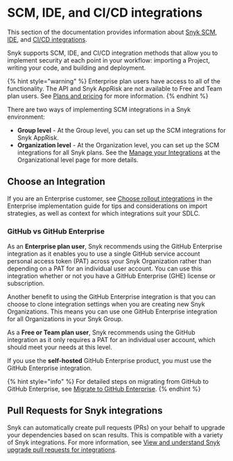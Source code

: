 # SCM, IDE, and CI/CD integrations

This section of the documentation provides information about [Snyk SCM](snyk-scm-integrations/), [IDE](snyk-ide-plugins-and-extensions/), and [CI/CD integrations](snyk-ci-cd-integrations/).

Snyk supports SCM, IDE, and CI/CD integration methods that allow you to implement security at each point in your workflow: importing a Project, writing your code, and building and deployment.

{% hint style="warning" %}
Enterprise plan users have access to all of the functionality. The API and Snyk AppRisk are not available to Free and Team plan users. See [Plans and pricing](https://snyk.io/plans/) for more information.
{% endhint %}

There are two ways of implementing SCM integrations in a Snyk environment:

* **Group level** - At the Group level, you can set up the SCM integrations for Snyk AppRisk.&#x20;
* **Organization level** - At the Organization level, you can set up the SCM integrations for all Snyk plans. See the [Manage your Integrations](../getting-started/snyk-web-ui.md) at the Organizational level page for more details.&#x20;

## Choose an Integration

If you are an Enterprise customer, see [Choose rollout integrations](../implement-snyk/team-implementation-guide/phase-1-discovery-and-planning/choose-rollout-integrations.md) in the Enterprise implementation guide for tips and considerations on import strategies, as well as context for which integrations suit your SDLC.

### GitHub vs GitHub Enterprise

As an **Enterprise plan user**, Snyk recommends using the GitHub Enterprise integration as it enables you to use a single GitHub service account personal access token (PAT) across your Snyk Organization rather than depending on a PAT for an individual user account. You can use this integration whether or not you have a GitHub Enterprise (GHE) license or subscription.

Another benefit to using the GitHub Enterprise integration is that you can choose to clone integration settings when you are creating new Snyk Organizations. This means you can use one GitHub Enterprise integration for all Organizations in your Snyk Group.

As a **Free or Team plan user**, Snyk recommends using the GitHub integration as it only requires a PAT for an individual user account, which should meet your needs at this level.

If you use the **self-hosted** GitHub Enterprise product, you must use the GitHub Enterprise integration.

{% hint style="info" %}
For detailed steps on migrating from GitHub to GitHub Enterprise, see [Migrate to GitHub Enterprise](snyk-scm-integrations/github.md#migrate-to-the-github-enterprise-integration).
{% endhint %}

## Pull Requests for Snyk integrations

Snyk can automatically create pull requests (PRs) on your behalf to upgrade your dependencies based on scan results. This is compatible with a variety of Snyk integrations. For more information, see [View and understand Snyk upgrade pull requests for integrations](../integrate-with-snyk/git-repositories-scms-integrations-with-snyk/introduction-to-git-repository-integrations/view-and-understand-snyk-upgrade-pull-requests.md).
